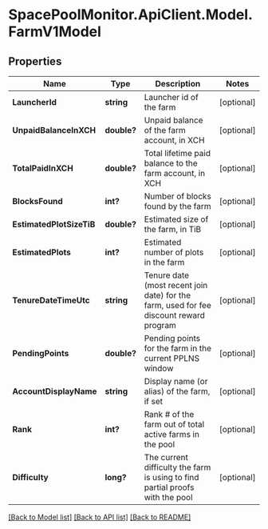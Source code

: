 # SpacePoolMonitor.ApiClient.Model.FarmV1Model

## Properties

Name | Type | Description | Notes
------------ | ------------- | ------------- | -------------
**LauncherId** | **string** | Launcher id of the farm | [optional] 
**UnpaidBalanceInXCH** | **double?** | Unpaid balance of the farm account, in XCH | [optional] 
**TotalPaidInXCH** | **double?** | Total lifetime paid balance to the farm account, in XCH | [optional] 
**BlocksFound** | **int?** | Number of blocks found by the farm | [optional] 
**EstimatedPlotSizeTiB** | **double?** | Estimated size of the farm, in TiB | [optional] 
**EstimatedPlots** | **int?** | Estimated number of plots in the farm | [optional] 
**TenureDateTimeUtc** | **string** | Tenure date (most recent join date) for the farm, used for fee discount reward program | [optional] 
**PendingPoints** | **double?** | Pending points for the farm in the current PPLNS window | [optional] 
**AccountDisplayName** | **string** | Display name (or alias) of the farm, if set | [optional] 
**Rank** | **int?** | Rank # of the farm out of total active farms in the pool | [optional] 
**Difficulty** | **long?** | The current difficulty the farm is using to find partial proofs with the pool | [optional] 

[[Back to Model list]](../README.md#documentation-for-models) [[Back to API list]](../README.md#documentation-for-api-endpoints) [[Back to README]](../README.md)

